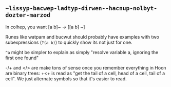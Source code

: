 ## `~lissyp-bacwep-ladtyp-dirwen--hacnup-nolbyt-dozter-marzod`
In colhep, you want [a b]~ -> [[a b] ~]

Runes like watpam and bucwut should probably have examples with two subexpressions (`?(a b)`) to quickly show its not just for one.

`^a` might be simpler to explain as simply "resolve variable a, ignoring the first one found"

-/+ and </> are make tons of sense once you remember everything in Hoon are binary trees: +<+ is read as "get the tail of a cell, head of a cell, tail of a cell". We just alternate symbols so that it's easier to read.